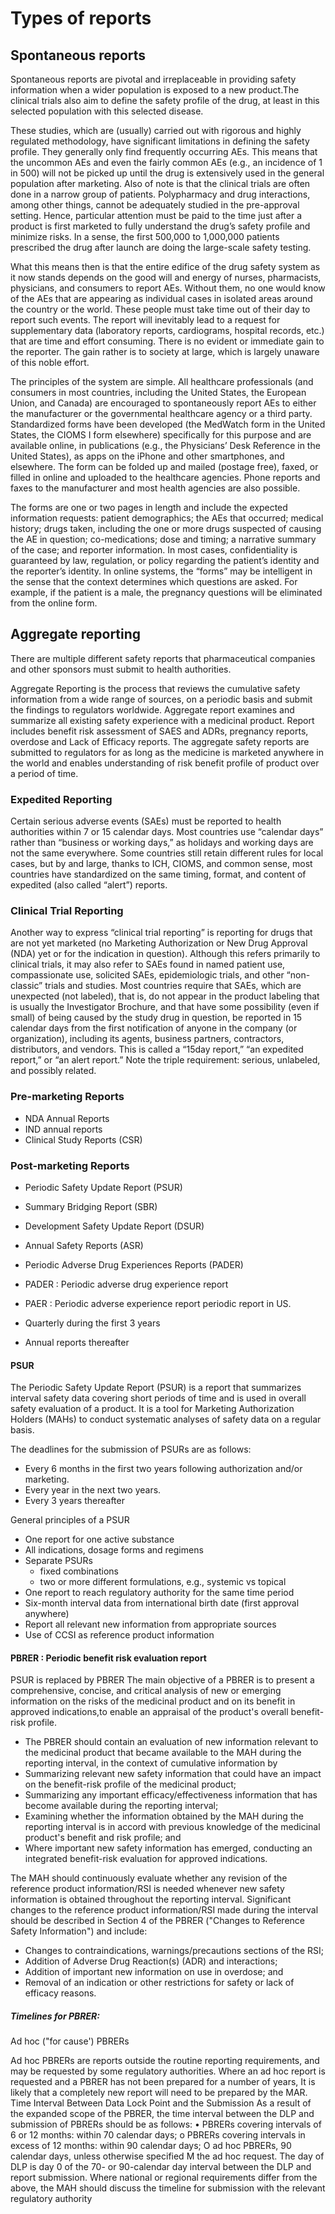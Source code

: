 # Types of reports

## Spontaneous reports

Spontaneous reports are pivotal and irreplaceable in providing safety information when a wider population is exposed to a new product.The clinical trials also aim to define the safety profile of the drug, at least in this selected population with this selected disease.

These studies, which are (usually) carried out with rigorous and highly regulated methodology, have significant limitations in defining the safety profile. They generally only find frequently occurring AEs.
This means that the uncommon AEs and even the fairly common AEs (e.g., an incidence of 1 in 500) will not be picked up until the drug is extensively used in the general population after marketing.
Also of note is that the clinical trials are often done in a narrow group of patients.
Polypharmacy and drug interactions, among other things, cannot be adequately studied in the pre-approval setting.
Hence, particular attention must be paid to the time just after a product is first marketed to fully understand the drug’s safety profile and minimize risks. In a sense, the first 500,000 to 1,000,000 patients prescribed the drug after launch are doing the large-scale safety testing.

What this means then is that the entire edifice of the drug safety system as it now stands depends on the good will and energy of nurses, pharmacists, physicians, and consumers to report AEs. Without them, no one would know of the AEs that are appearing as individual cases in isolated areas around the country or the world. These people must take time out of their day to report such events. The report will inevitably lead to a request for supplementary data (laboratory reports, cardiograms, hospital records, etc.) that are time and effort consuming. There is no evident or immediate gain to the reporter. The gain rather is to society at large, which is largely unaware of this noble effort.

The principles of the system are simple. All healthcare professionals (and consumers in most countries, including the United States, the European Union, and Canada) are encouraged to spontaneously report AEs to either the manufacturer or the governmental healthcare agency or a third party. Standardized forms have been developed (the MedWatch form in the United States, the CIOMS I form elsewhere) specifically for this purpose and are available online, in publications (e.g., the Physicians’ Desk Reference in the United States), as apps on the iPhone and other smartphones, and elsewhere. The form can be folded up and mailed (postage free), faxed, or filled in online and uploaded to the healthcare agencies. Phone reports and faxes to the manufacturer and most health agencies are also possible.

The forms are one or two pages in length and include the expected information requests: patient demographics; the AEs that occurred; medical history; drugs taken, including the one or more drugs suspected of causing the AE in question; co-medications; dose and timing; a narrative summary of the case; and reporter information. In most cases, confidentiality is guaranteed by law, regulation, or policy regarding the patient’s identity and the reporter’s identity. In online systems, the “forms” may be intelligent in the sense that the context determines which questions are asked. For example, if the patient is a male, the pregnancy questions will be eliminated from the online form.

## Aggregate reporting

There are multiple different safety reports that pharmaceutical companies and other sponsors must submit to health authorities.

Aggregate Reporting is the process that reviews the cumulative safety information from a wide range of sources, on a periodic basis and submit the findings to regulators worldwide.
Aggregate report examines and summarize all existing safety experience with a medicinal product. Report includes benefit risk assessment of SAES and ADRs, pregnancy reports, overdose and Lack of Efficacy reports.
The aggregate safety reports are submitted to regulators for as long as the medicine is marketed anywhere in the world and enables understanding of risk benefit profile of product over a period of time.

### Expedited Reporting

Certain serious adverse events (SAEs) must be reported to health authorities within 7 or 15 calendar days. Most countries use “calendar days” rather than “business or working days,” as holidays and working days are not the same everywhere. Some countries still retain different rules for local cases, but by and large, thanks to ICH, CIOMS, and common sense, most countries have standardized on the same timing, format, and content of expedited (also called “alert”) reports.

### Clinical Trial Reporting

Another way to express “clinical trial reporting” is reporting for drugs that are not yet marketed (no Marketing Authorization or New Drug Approval (NDA) yet or for the indication in question). Although this refers primarily to clinical trials, it may also refer to SAEs found in named patient use, compassionate use, solicited SAEs, epidemiologic trials, and other “non-classic” trials and studies.
Most countries require that SAEs, which are unexpected (not labeled), that is, do not appear in the product labeling that is usually the Investigator Brochure, and that have some possibility (even if small) of being caused by the study drug in question, be reported in 15 calendar days from the first notification of anyone in the company (or organization), including its agents, business partners, contractors, distributors, and vendors. This is called a “15day report,” “an expedited report,” or “an alert report.” Note the triple requirement: serious, unlabeled, and possibly related.

### Pre-marketing Reports

- NDA Annual Reports
- IND annual reports
- Clinical Study Reports (CSR)

### Post-marketing Reports

- Periodic Safety Update Report (PSUR)
- Summary Bridging Report (SBR)
- Development Safety Update Report (DSUR)
- Annual Safety Reports (ASR)
- Periodic Adverse Drug Experiences Reports (PADER)

- PADER : Periodic adverse drug experience report
- PAER : Periodic adverse experience report periodic report in US.
- Quarterly during the first 3 years
- Annual reports thereafter

#### PSUR

The Periodic Safety Update Report (PSUR) is a report that summarizes interval safety data covering short periods of time and is used in overall safety evaluation of a product. It is a tool for Marketing Authorization Holders (MAHs) to conduct systematic analyses of safety data on a regular basis.

The deadlines for the submission of PSURs are as follows:

- Every 6 months in the first two years following authorization and/or marketing.
- Every year in the next two years.
- Every 3 years thereafter

General principles of a PSUR

- One report for one active substance
- All indications, dosage forms and regimens
- Separate PSURs
  - fixed combinations
  - two or more different formulations, e.g., systemic vs topical
- One report to reach regulatory authority for the same time period
- Six-month interval data from international birth date (first approval anywhere)
- Report all relevant new information from appropriate sources
- Use of CCSI as reference product information

#### PBRER : Periodic benefit risk evaluation report

PSUR is replaced by PBRER
The main objective of a PBRER is to present a comprehensive, concise, and critical analysis of new or
emerging information on the risks of the medicinal product and on its benefit in approved indications,to enable an appraisal of the product's overall benefit-risk profile.

- The PBRER should contain an evaluation of new information relevant to the medicinal product that became available to the MAH during the reporting interval, in the context of cumulative information by
- Summarizing relevant new safety information that could have an impact on the benefit-risk profile of the medicinal product;
- Summarizing any important efficacy/effectiveness information that has become available during the reporting interval;
- Examining whether the information obtained by the MAH during the reporting interval is in accord with previous knowledge of the medicinal product's benefit and risk profile; and
- Where important new safety information has emerged, conducting an integrated benefit-risk evaluation for approved indications.

The MAH should continuously evaluate whether any revision of the reference product information/RSI is needed whenever new safety information is obtained throughout the reporting interval. Significant changes to the reference product information/RSI made during the interval should be described in Section 4 of the PBRER ("Changes to Reference Safety Information") and include:

- Changes to contraindications, warnings/precautions sections of the RSI;
- Addition of Adverse Drug Reaction(s) (ADR) and interactions;
- Addition of important new information on use in overdose; and
- Removal of an indication or other restrictions for safety or lack of efficacy reasons.

##### Timelines for PBRER:

Ad hoc ("for cause') PBRERs

Ad hoc PBRERs are reports outside the routine reporting requirements, and may be requested by some regulatory authorities. Where an ad hoc report is requested and a PBRER has not been prepared for a number of years, It is likely that a completely new report will need to be prepared by the MAR. Time Interval Between Data Lock Point and the Submission As a result of the expanded scope of the PBRER, the time interval between the DLP and submission of PBRERs should be as follows: • PBRERs covering intervals of 6 or 12 months: within 70 calendar days; o PBRERs covering intervals in excess of 12 months: within 90 calendar days; O ad hoc PBRERs, 90 calendar days, unless otherwise specified M the ad hoc request. The day of DLP is day 0 of the 70- or 90-calendar day interval between the DLP and report submission. Where national or regional requirements differ from the above, the MAH should discuss the timeline for submission with the relevant regulatory authority
